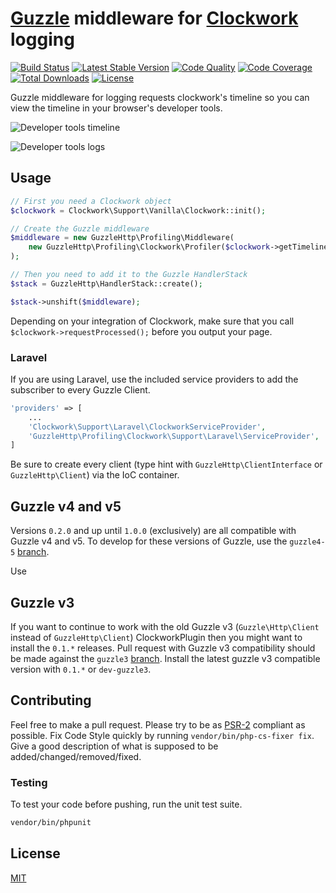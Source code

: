 # [Guzzle](http://docs.guzzlephp.org/en/latest/) middleware for [Clockwork](https://github.com/itsgoingd/clockwork) logging

[![Build Status](https://img.shields.io/travis/hannesvdvreken/guzzle-clockwork/2.x?style=flat-square)](https://travis-ci.org/hannesvdvreken/guzzle-clockwork)
[![Latest Stable Version](https://img.shields.io/packagist/v/hannesvdvreken/guzzle-clockwork.svg?style=flat-square)](https://packagist.org/packages/hannesvdvreken/guzzle-clockwork)
[![Code Quality](https://img.shields.io/scrutinizer/g/hannesvdvreken/guzzle-clockwork.svg?style=flat-square)](https://scrutinizer-ci.com/g/hannesvdvreken/guzzle-clockwork/)
[![Code Coverage](https://img.shields.io/scrutinizer/coverage/g/hannesvdvreken/guzzle-clockwork.svg?style=flat-square)](https://scrutinizer-ci.com/g/hannesvdvreken/guzzle-clockwork/)
[![Total Downloads](https://img.shields.io/packagist/dt/hannesvdvreken/guzzle-clockwork.svg?style=flat-square)](https://packagist.org/packages/hannesvdvreken/guzzle-clockwork)
[![License](https://img.shields.io/github/license/hannesvdvreken/guzzle-clockwork?style=flat-square)](#license)

Guzzle middleware for logging requests clockwork's timeline so you can view the timeline in your browser's developer tools.

![Developer tools timeline](https://dl.dropboxusercontent.com/s/2okdxq30qr1n8os/timeline.png?dl=1&token_hash=AAH3BzQL-ks_lotJBZ-6iZ9i1OYaX8T9pEbA0vY_KWqp2g "Developer tools timeline")

![Developer tools logs](https://dl.dropboxusercontent.com/s/ca1gydqgar1twq6/log.png?dl=1&token_hash=AAEwY0bcesfhdG_da1_sTkyQ__GlZ9BQl6FRXZgzXJky_A "Developer tools logs")

## Usage

```php
// First you need a Clockwork object
$clockwork = Clockwork\Support\Vanilla\Clockwork::init();

// Create the Guzzle middleware
$middleware = new GuzzleHttp\Profiling\Middleware(
    new GuzzleHttp\Profiling\Clockwork\Profiler($clockwork->getTimeline())
);

// Then you need to add it to the Guzzle HandlerStack
$stack = GuzzleHttp\HandlerStack::create();

$stack->unshift($middleware);
```

Depending on your integration of Clockwork, make sure that you call `$clockwork->requestProcessed();` before you output your page.

### Laravel

If you are using Laravel, use the included service providers to add
the subscriber to every Guzzle Client.

```php
'providers' => [
    ...
    'Clockwork\Support\Laravel\ClockworkServiceProvider',
    'GuzzleHttp\Profiling\Clockwork\Support\Laravel\ServiceProvider',
]
```

Be sure to create every client (type hint with `GuzzleHttp\ClientInterface` or `GuzzleHttp\Client`) via the IoC container.

## Guzzle v4 and v5

Versions `0.2.0` and up until `1.0.0` (exclusively) are all compatible with Guzzle v4 and v5. To develop for these versions of Guzzle, use the `guzzle4-5` [branch](https://github.com/hannesvdvreken/guzzle-clockwork/tree/guzzle4-5).

Use

## Guzzle v3

If you want to continue to work with the old Guzzle v3 (`Guzzle\Http\Client` instead of `GuzzleHttp\Client`) ClockworkPlugin
then you might want to install the `0.1.*` releases. Pull request with Guzzle v3 compatibility should be made against the `guzzle3` [branch](https://github.com/hannesvdvreken/guzzle-clockwork/tree/guzzle3). Install the latest guzzle v3 compatible version with `0.1.*` or `dev-guzzle3`.

## Contributing

Feel free to make a pull request. Please try to be as
[PSR-2](https://github.com/php-fig/fig-standards/blob/master/accepted/PSR-2-coding-style-guide.md)
compliant as possible. Fix Code Style quickly by running `vendor/bin/php-cs-fixer fix`. Give a good description of what is supposed to be added/changed/removed/fixed.

### Testing

To test your code before pushing, run the unit test suite.

```bash
vendor/bin/phpunit
```

## License

[MIT](LICENSE)
